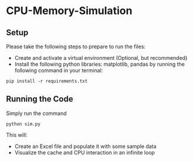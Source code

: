 # CPU-Memory-Simulation

## Setup

Please take the following steps to prepare to run the files: 
* Create and activate a virtual environment (Optional, but recommended)
* Install the following python libraries: matplotlib, pandas by running the following command in your terminal: 
```
pip install -r requirements.txt
```

## Running the Code
Simply run the command 
```
python sim.py
```

This will: 
* Create an Excel file and populate it with some sample data
* Visualize the cache and CPU interaction in an infinite loop
